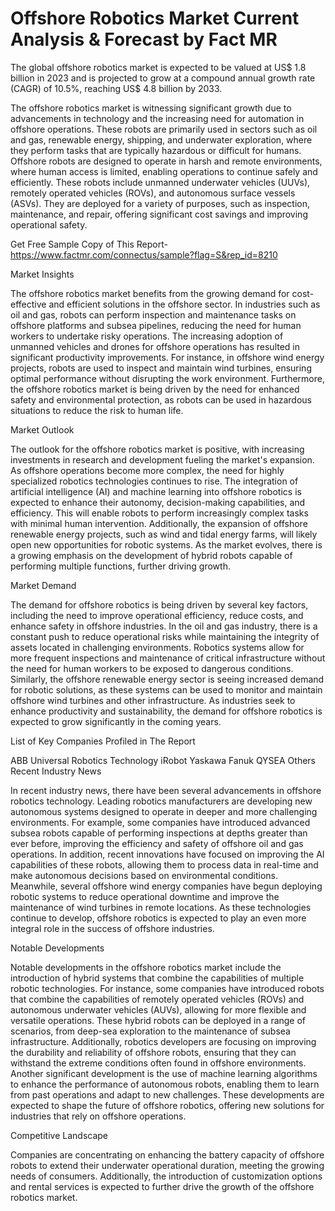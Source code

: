 # Offshore Robotics Market Current Analysis & Forecast by Fact MR
The global offshore robotics market is expected to be valued at US$ 1.8 billion in 2023 and is projected to grow at a compound annual growth rate (CAGR) of 10.5%, reaching US$ 4.8 billion by 2033.

The offshore robotics market is witnessing significant growth due to advancements in technology and the increasing need for automation in offshore operations. These robots are primarily used in sectors such as oil and gas, renewable energy, shipping, and underwater exploration, where they perform tasks that are typically hazardous or difficult for humans. Offshore robots are designed to operate in harsh and remote environments, where human access is limited, enabling operations to continue safely and efficiently. These robots include unmanned underwater vehicles (UUVs), remotely operated vehicles (ROVs), and autonomous surface vessels (ASVs). They are deployed for a variety of purposes, such as inspection, maintenance, and repair, offering significant cost savings and improving operational safety.

Get Free Sample Copy of This Report-https://www.factmr.com/connectus/sample?flag=S&rep_id=8210

Market Insights

The offshore robotics market benefits from the growing demand for cost-effective and efficient solutions in the offshore sector. In industries such as oil and gas, robots can perform inspection and maintenance tasks on offshore platforms and subsea pipelines, reducing the need for human workers to undertake risky operations. The increasing adoption of unmanned vehicles and drones for offshore operations has resulted in significant productivity improvements. For instance, in offshore wind energy projects, robots are used to inspect and maintain wind turbines, ensuring optimal performance without disrupting the work environment. Furthermore, the offshore robotics market is being driven by the need for enhanced safety and environmental protection, as robots can be used in hazardous situations to reduce the risk to human life.

Market Outlook

The outlook for the offshore robotics market is positive, with increasing investments in research and development fueling the market's expansion. As offshore operations become more complex, the need for highly specialized robotics technologies continues to rise. The integration of artificial intelligence (AI) and machine learning into offshore robotics is expected to enhance their autonomy, decision-making capabilities, and efficiency. This will enable robots to perform increasingly complex tasks with minimal human intervention. Additionally, the expansion of offshore renewable energy projects, such as wind and tidal energy farms, will likely open new opportunities for robotic systems. As the market evolves, there is a growing emphasis on the development of hybrid robots capable of performing multiple functions, further driving growth.

Market Demand

The demand for offshore robotics is being driven by several key factors, including the need to improve operational efficiency, reduce costs, and enhance safety in offshore industries. In the oil and gas industry, there is a constant push to reduce operational risks while maintaining the integrity of assets located in challenging environments. Robotics systems allow for more frequent inspections and maintenance of critical infrastructure without the need for human workers to be exposed to dangerous conditions. Similarly, the offshore renewable energy sector is seeing increased demand for robotic solutions, as these systems can be used to monitor and maintain offshore wind turbines and other infrastructure. As industries seek to enhance productivity and sustainability, the demand for offshore robotics is expected to grow significantly in the coming years.

List of Key Companies Profiled in The Report

ABB
Universal Robotics Technology
iRobot
Yaskawa
Fanuk
QYSEA
Others
Recent Industry News

In recent industry news, there have been several advancements in offshore robotics technology. Leading robotics manufacturers are developing new autonomous systems designed to operate in deeper and more challenging environments. For example, some companies have introduced advanced subsea robots capable of performing inspections at depths greater than ever before, improving the efficiency and safety of offshore oil and gas operations. In addition, recent innovations have focused on improving the AI capabilities of these robots, allowing them to process data in real-time and make autonomous decisions based on environmental conditions. Meanwhile, several offshore wind energy companies have begun deploying robotic systems to reduce operational downtime and improve the maintenance of wind turbines in remote locations. As these technologies continue to develop, offshore robotics is expected to play an even more integral role in the success of offshore industries.

Notable Developments

Notable developments in the offshore robotics market include the introduction of hybrid systems that combine the capabilities of multiple robotic technologies. For instance, some companies have introduced robots that combine the capabilities of remotely operated vehicles (ROVs) and autonomous underwater vehicles (AUVs), allowing for more flexible and versatile operations. These hybrid robots can be deployed in a range of scenarios, from deep-sea exploration to the maintenance of subsea infrastructure. Additionally, robotics developers are focusing on improving the durability and reliability of offshore robots, ensuring that they can withstand the extreme conditions often found in offshore environments. Another significant development is the use of machine learning algorithms to enhance the performance of autonomous robots, enabling them to learn from past operations and adapt to new challenges. These developments are expected to shape the future of offshore robotics, offering new solutions for industries that rely on offshore operations.

Competitive Landscape

Companies are concentrating on enhancing the battery capacity of offshore robots to extend their underwater operational duration, meeting the growing needs of consumers. Additionally, the introduction of customization options and rental services is expected to further drive the growth of the offshore robotics market.

